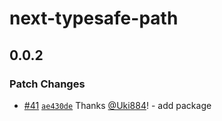 # next-typesafe-path

## 0.0.2

### Patch Changes

- [#41](https://github.com/Uki884/next-typesafe-path/pull/41) [`ae430de`](https://github.com/Uki884/next-typesafe-path/commit/ae430de33ad8e7cca669e29817294c39795f6de3) Thanks [@Uki884](https://github.com/Uki884)! - add package
